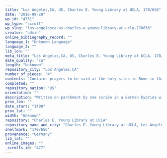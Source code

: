 ```yaml
---
title: "Los Angeles,CA, US, Charles E. Young Library at UCLA, 170/656"
date: "2016-09-28"
wp_id: "4731"
wp_type: "scroll"
wp_slug: "los-angelesca-us-charles-e-young-library-at-ucla-170656"
creator: "admin"
online_bibliography_record: ""
language_1: "Unknown Language"
language_2: ""
lib_lon: ""
meta_title: "Los Angeles,CA, US, Charles E. Young Library at UCLA, 170/656"
date_quality: "ca"
length: "Unknown"
repository_city: "Los Angeles,CA"
number_of_pieces: "4"
contents: "Contains prayers to be said at the holy sites in Rome in three parts, with an extensive listing of Roman churches and monuments."
completed: ""
repository_nation: "US"
orientation: ""
description: "Written on parchment by one scribe in a German hybrida with initials in red."
prov_lon: ""
date_start: "1400"
prov_lat: ""
width: "Unknown"
repository: "Charles E. Young Library at UCLA"
repository_name_and_city: "Charles E. Young Library at UCLA, Los Angeles CA US"
shelfmark: "170/656"
provenance: "Germany"
lib_lat: ""
online_images: ""
_scrolls_id: "477"
---
```



